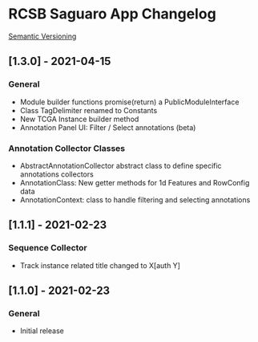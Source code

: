 # RCSB Saguaro App Changelog

[Semantic Versioning](https://semver.org/)

## [1.3.0] - 2021-04-15
### General
- Module builder functions promise(return) a PublicModuleInterface
- Class TagDelimiter renamed to Constants
- New TCGA Instance builder method
- Annotation Panel UI: Filter / Select annotations (beta)

### Annotation Collector Classes
- AbstractAnnotationCollector abstract class to define specific annotations collectors
- AnnotationClass: New getter methods for 1d Features and RowConfig data 
- AnnotationContext: class to handle filtering and selecting annotations 

## [1.1.1] - 2021-02-23
### Sequence Collector
- Track instance related title changed to X[auth Y]

## [1.1.0] - 2021-02-23
### General
- Initial release